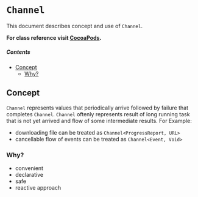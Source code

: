 # `Channel`
This document describes concept and use of `Channel`.

**For class reference visit [CocoaPods](http://cocoadocs.org/docsets/AsyncNinja/0.4.5/Classes/Channel.html).**

##### Contents
* [Concept](#concept)
	* [Why?](#why)

## Concept
`Channel` represents values that periodically arrive followed by failure that completes `Channel`. `Channel` oftenly represents result of long running task that is not yet arrived and flow of some intermediate results. For Example:

* downloading file can be treated as `Channel<ProgressReport, URL>`
* cancellable flow of events can be treated as `Channel<Event, Void>`

### Why?
* convenient
* declarative
* safe
* reactive approach
